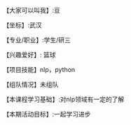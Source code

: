 【大家可以叫我】:豆

【坐标】:武汉

【专业/职业】:学生/研三

【兴趣爱好】: 篮球

【项目技能】nlp，python

【组队情况】未组队

【本课程学习基础】:对nlp领域有一定的了解

【本期活动目标】:一起学习进步
